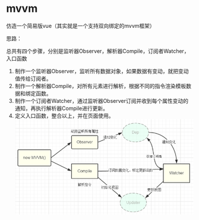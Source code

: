 # mvvm
仿造一个简易版vue（其实就是一个支持双向绑定的mvvm框架）

思路：

总共有四个步骤，分别是监听器Observer，解析器Compile，订阅者Watcher，入口函数
1. 制作一个监听器Observer，监听所有数据对象，如果数据有变动，就把变动值传给订阅者。
2. 制作一个解析器Compile，对所有元素进行解析，根据不同的指令渲染模板数据和绑定函数。
3. 制作一个订阅者Watcher，通过监听器Observer订阅并收到每个属性变动的通知，再执行解析器Compile进行更新。
4. 定义入口函数，整合以上，并在页面使用。
![思路图](https://github.com/jiangjiax/mvvm/blob/master/img/%E6%80%9D%E8%B7%AF%E5%9B%BE.png?raw=true)
